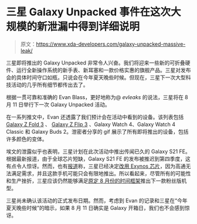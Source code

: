 # 三星 Galaxy Unpacked 事件在这次大规模的新泄漏中得到详细说明

> 原文：<https://www.xda-developers.com/galaxy-unpacked-massive-leak/>

三星即将推出的 Galaxy Unpacked 非常令人兴奋。我们将迎来一些新的可折叠硬件、运行全新操作系统的新手表、新耳塞和一款价格实惠的旗舰产品。三星对发布会的具体时间守口如瓶，只说会在今年夏天晚些时候。但现在，三星下一次大型科技活动的几乎所有细节都传出去了。

根据一贯可靠和准确的 Evan Blass，更好地称为@ *evleaks* 的说法，三星将在 8 月 11 日举行下一次 Galaxy Unpacked 活动。

在一系列推文中，Evan 还透露了我们预计会在活动中看到的设备。该列表包括 [Galaxy Z Fold 3](https://www.xda-developers.com/samsung-galaxy-z-fold-3/) 、 [Galaxy Z Flip 3](https://www.xda-developers.com/samsung-galaxy-z-flip-3/) 、Galaxy Watch 4、Galaxy Watch 4 Classic 和 Galaxy Buds 2。泄密者分享的 gif 展示了所有即将推出的设备，包括许多颜色的变体。

埃文的泄露似乎也表明，三星计划在此次活动中推出传闻已久的 Galaxy S21 FE。根据最新报道，由于全球芯片短缺，Galaxy S21 FE 的发布被推迟到第四季度，这有点令人惊讶。然而，也有[报道](https://www.xda-developers.com/samsung-galaxy-s21-fe-certification-listing/)称，三星已经决定[改用 Exynos 芯片](https://www.xda-developers.com/samsungs-galaxy-s21-fe-delayed-changing-socs/)，因为高通无法满足需求，并且这款手机可能只会有限地推出。所以看起来，尽管所有的可能性和生产挫折，三星应该仍然能够满足[原定 8 月份的时间框架](https://www.xda-developers.com/samsung-next-unpacked-galaxy-s21-fe-leaked-product-roadmap/)推出下一款粉丝版机型。

三星尚未确认该活动的正式发布日期。然而，考虑到 Evan 的记录和三星在“今年夏天晚些时候”的暗示，如果 8 月 11 日确实是 Galaxy 开箱日，我们也不会感到惊讶。